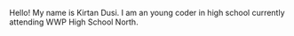 Hello! My name is Kirtan Dusi. I am an young coder in high school currently attending WWP High School North. 
